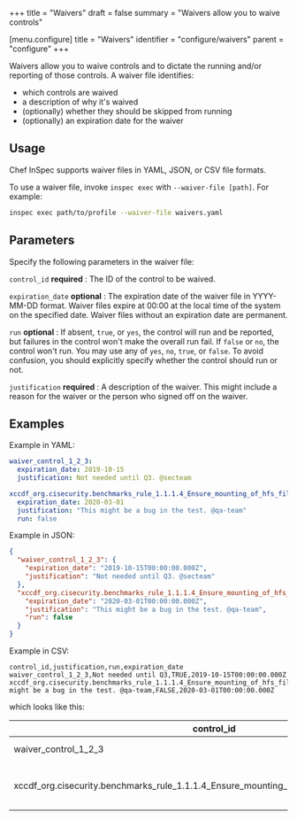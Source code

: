 +++
title = "Waivers"
draft = false
summary = "Waivers allow you to waive controls"

[menu.configure]
    title = "Waivers"
    identifier = "configure/waivers"
    parent = "configure"
+++

Waivers allow you to waive controls and to dictate the running and/or reporting of those controls. A waiver file identifies:

- which controls are waived
- a description of why it's waived
- (optionally) whether they should be skipped from running
- (optionally) an expiration date for the waiver

## Usage

Chef InSpec supports waiver files in YAML, JSON, or CSV file formats.

To use a waiver file, invoke `inspec exec` with `--waiver-file [path]`. For example:

```bash
inspec exec path/to/profile --waiver-file waivers.yaml
```

## Parameters

Specify the following parameters in the waiver file:

`control_id` **required**
: The ID of the control to be waived.

`expiration_date` **optional**
: The expiration date of the waiver file in YYYY-MM-DD format. Waiver files expire at 00:00 at the local time of the system on the specified date. Waiver files without an expiration date are permanent.

`run` **optional**
: If absent, `true`, or `yes`, the control will run and be
  reported, but failures in the control won't make the overall run fail. If `false` or `no`, the control won't run. You may use any of `yes`, `no`, `true`, or `false`. To avoid confusion, you should explicitly specify whether the control should run or not.

`justification` **required**
: A description of the waiver. This might include a reason for the waiver or the person who signed off on the waiver.

## Examples

Example in YAML:

```yaml
waiver_control_1_2_3:
  expiration_date: 2019-10-15
  justification: Not needed until Q3. @secteam

xccdf_org.cisecurity.benchmarks_rule_1.1.1.4_Ensure_mounting_of_hfs_filesystems_is_disabled:
  expiration_date: 2020-03-01
  justification: "This might be a bug in the test. @qa-team"
  run: false
```

Example in JSON:

```json
{
  "waiver_control_1_2_3": {
    "expiration_date": "2019-10-15T00:00:00.000Z",
    "justification": "Not needed until Q3. @secteam"
  },
  "xccdf_org.cisecurity.benchmarks_rule_1.1.1.4_Ensure_mounting_of_hfs_filesystems_is_disabled": {
    "expiration_date": "2020-03-01T00:00:00.000Z",
    "justification": "This might be a bug in the test. @qa-team",
    "run": false
  }
}
```

Example in CSV:

```plain
control_id,justification,run,expiration_date
waiver_control_1_2_3,Not needed until Q3,TRUE,2019-10-15T00:00:00.000Z
xccdf_org.cisecurity.benchmarks_rule_1.1.1.4_Ensure_mounting_of_hfs_filesystems_is_disabled,This might be a bug in the test. @qa-team,FALSE,2020-03-01T00:00:00.000Z
```

which looks like this:

| control_id                                                                                  | justification                            | run   | expiration_date          |
|---------------------------------------------------------------------------------------------|------------------------------------------|-------|--------------------------|
| waiver_control_1_2_3                                                                        | Not needed until Q3                      | TRUE  | 2019-10-15T00:00:00.000Z |
| xccdf_org.cisecurity.benchmarks_rule_1.1.1.4_Ensure_mounting_of_hfs_filesystems_is_disabled | This might be a bug in the test. @qa-team | FALSE | 2020-03-01T00:00:00.000Z |
